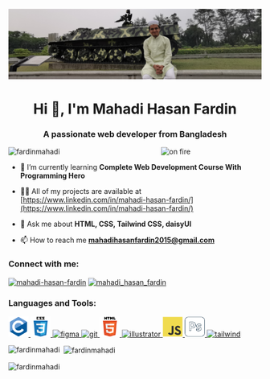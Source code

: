 ![logo](https://github.com/FardinMahadi/FardinMahadi/blob/main/banner.jpg)
<h1 align="center">Hi 👋, I'm Mahadi Hasan Fardin</h1>
<h3 align="center">A passionate web developer from Bangladesh</h3>

<img align="right" alt="on fire" width="200" src="https://i.pinimg.com/originals/31/d3/53/31d3538aed2bdc583bd18b082760300c.gif"/>

<p align="left"> <img src="https://komarev.com/ghpvc/?username=fardinmahadi&label=Profile%20views&color=0e75b6&style=flat" alt="fardinmahadi" /> </p>

- 🌱 I’m currently learning **Complete Web Development Course With Programming Hero**

- 👨‍💻 All of my projects are available at [https://www.linkedin.com/in/mahadi-hasan-fardin/](https://www.linkedin.com/in/mahadi-hasan-fardin/)

- 💬 Ask me about **HTML, CSS, Tailwind CSS, daisyUI**

- 📫 How to reach me **mahadihasanfardin2015@gmail.com**

<h3 align="left">Connect with me:</h3>
<p align="left">
<a href="https://linkedin.com/in/mahadi-hasan-fardin" target="blank"><img align="center" src="https://raw.githubusercontent.com/rahuldkjain/github-profile-readme-generator/master/src/images/icons/Social/linked-in-alt.svg" alt="mahadi-hasan-fardin" height="30" width="40" /></a>
<a href="https://dribbble.com/mahadi_hasan_fardin" target="blank"><img align="center" src="https://raw.githubusercontent.com/rahuldkjain/github-profile-readme-generator/master/src/images/icons/Social/dribbble.svg" alt="mahadi_hasan_fardin" height="30" width="40" /></a>
</p>

<h3 align="left">Languages and Tools:</h3>
<p align="left"> <a href="https://www.cprogramming.com/" target="_blank" rel="noreferrer"> <img src="https://raw.githubusercontent.com/devicons/devicon/master/icons/c/c-original.svg" alt="c" width="40" height="40"/> </a> <a href="https://www.w3schools.com/css/" target="_blank" rel="noreferrer"> <img src="https://raw.githubusercontent.com/devicons/devicon/master/icons/css3/css3-original-wordmark.svg" alt="css3" width="40" height="40"/> </a> <a href="https://www.figma.com/" target="_blank" rel="noreferrer"> <img src="https://www.vectorlogo.zone/logos/figma/figma-icon.svg" alt="figma" width="40" height="40"/> </a> <a href="https://git-scm.com/" target="_blank" rel="noreferrer"> <img src="https://www.vectorlogo.zone/logos/git-scm/git-scm-icon.svg" alt="git" width="40" height="40"/> </a> <a href="https://www.w3.org/html/" target="_blank" rel="noreferrer"> <img src="https://raw.githubusercontent.com/devicons/devicon/master/icons/html5/html5-original-wordmark.svg" alt="html5" width="40" height="40"/> </a> <a href="https://www.adobe.com/in/products/illustrator.html" target="_blank" rel="noreferrer"> <img src="https://www.vectorlogo.zone/logos/adobe_illustrator/adobe_illustrator-icon.svg" alt="illustrator" width="40" height="40"/> </a> <a href="https://developer.mozilla.org/en-US/docs/Web/JavaScript" target="_blank" rel="noreferrer"> <img src="https://raw.githubusercontent.com/devicons/devicon/master/icons/javascript/javascript-original.svg" alt="javascript" width="40" height="40"/> </a> <a href="https://www.photoshop.com/en" target="_blank" rel="noreferrer"> <img src="https://raw.githubusercontent.com/devicons/devicon/master/icons/photoshop/photoshop-line.svg" alt="photoshop" width="40" height="40"/> </a> <a href="https://tailwindcss.com/" target="_blank" rel="noreferrer"> <img src="https://www.vectorlogo.zone/logos/tailwindcss/tailwindcss-icon.svg" alt="tailwind" width="40" height="40"/> </a> </p>

<p><img align="left" src="https://github-readme-stats.vercel.app/api/top-langs?username=fardinmahadi&show_icons=true&locale=en&layout=compact" alt="fardinmahadi" /></p>

<p>&nbsp; <be/>
  <img align="center" src="https://github-readme-stats.vercel.app/api?username=fardinmahadi&show_icons=true&locale=en" alt="fardinmahadi" /></p>

<p><img align="center" src="https://github-readme-streak-stats.herokuapp.com/?user=fardinmahadi&" alt="fardinmahadi" /></p>
